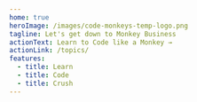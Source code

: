 ```yaml
---
home: true
heroImage: /images/code-monkeys-temp-logo.png
tagline: Let's get down to Monkey Business
actionText: Learn to Code like a Monkey →
actionLink: /topics/
features:
  - title: Learn
  - title: Code
  - title: Crush
---
```


<style lang="stylus">
@import "../node_modules/rfs/stylus.styl"

h1
  rfs-font-size(2.5rem)

h2
  rfs-font-size(2.25rem)

p, span, li, button, #pagination
  rfs-font-size(1.25rem)

.sidebar-heading > span
  rfs-font-size(1.1875rem)

.sidebar-group-items > li
  rfs-font-size(1.15625rem)

.theme-code-group__li
  rfs-font-size(1.625rem)

.theme-code-block
  rfs-font-size(1.4375rem)

.icons
  rfs-font-size(2rem)

.icons :not(:last-child) .icon
  rfs-margin-right(4.6875rem)

span.abbreviation, .footer
  rfs-font-size(1.125rem)

.navbar
  span.site-name
    rfs-font-size(1.5rem)
  .links
    .search-box
      input
        rfs-font-size(1.125rem)
      ul.suggestions > a
        rfs-font-size(1.25rem)
    .nav-links
      rfs-font-size(1.25rem)
      .dropdown-title
        rfs-font-size(1.25rem)

.sidebar
  .nav-links
    .nav-link
      rfs-font-size(1.1875rem)
    .nav-item
      .mobile-dropdown-title
        rfs-font-size(1.1875rem)
      .dropdown-item
        a
          rfs-font-size(1.15625rem)
        h4
          rfs-font-size(1.15625rem)
        .dropdown-subitem > a
          rfs-font-size(1.15625rem)

.home
  .hero
    h1
      rfs-font-size(3rem)
    .description
      rfs-font-size(1.6rem)
    .action-button
      rfs-font-size(1.2rem)
  .features
    .feature
      h2
        rfs-font-size(1.4rem)
</style>
